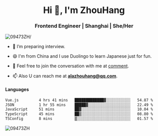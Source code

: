<h1 align="center">Hi 👋, I'm ZhouHang</h1>

<h3 align="center">Frontend Engineer | Shanghai | She/Her</h3>
<p align="left"> <img src=https://komarev.com/ghpvc/?username=09473ZH alt=09473ZH/> </p>


- 🤔 I’m preparing interview.
  
- 😄 I'm from China and I use Duolingo to learn Japanese just for fun.
  
- 🐨 Feel free to join the conversation with me at [comment](https://github.com/09473ZH/comment/discussions).

- 📫 Also U can reach me at **alazhouhang@qq.com**.


<h4 align="left">Languages</h4>
<!--START_SECTION:waka-->

```txt
Vue.js         4 hrs 41 mins   █████████████▓░░░░░░░░░░░   54.87 %
JSON           1 hr 55 mins    █████▓░░░░░░░░░░░░░░░░░░░   22.49 %
JavaScript     51 mins         ██▓░░░░░░░░░░░░░░░░░░░░░░   10.04 %
TypeScript     45 mins         ██▒░░░░░░░░░░░░░░░░░░░░░░   08.80 %
TSConfig       8 mins          ▒░░░░░░░░░░░░░░░░░░░░░░░░   01.57 %
```

<!--END_SECTION:waka-->

<p align="left"> <img src=https://github-readme-stats.vercel.app/api?username=09473ZH&show_icons=true alt=09473ZH /> </p>
